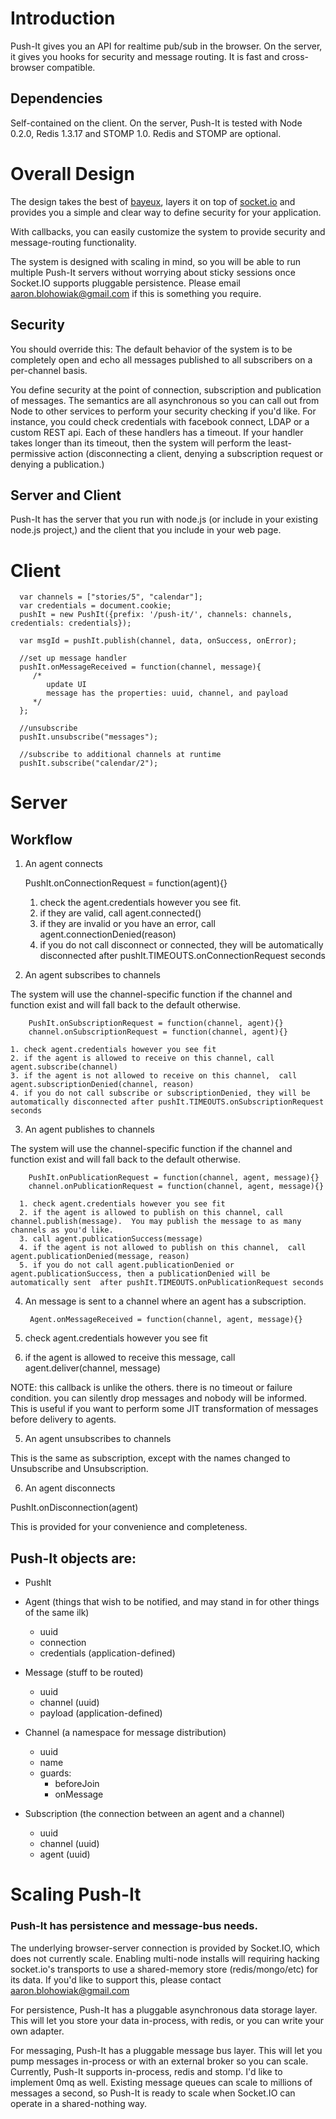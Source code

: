 # Introduction
  
Push-It gives you an API for realtime pub/sub in the browser. On the server, it gives you hooks for security and message routing.  It is fast and cross-browser compatible.

## Dependencies

Self-contained on the client.  On the server, Push-It is tested with Node 0.2.0, Redis 1.3.17 and STOMP 1.0. Redis and STOMP are optional.

# Overall Design
  The design takes the best of [bayeux](http://svn.cometd.com/trunk/bayeux/bayeux.html), layers it on top of [socket.io](http://socket.io/) and provides you a simple and clear way to define security for your application.
  
  With callbacks, you can easily customize the system to provide security and message-routing functionality.
  
  The system is designed with scaling in mind, so you will be able to run multiple Push-It servers without worrying about sticky sessions once Socket.IO supports pluggable persistence.  Please email aaron.blohowiak@gmail.com if this is something you require.
  
## Security
  You should override this: The default behavior of the system is to be completely open and echo all messages published to all subscribers on a per-channel basis.
  
  You define security at the point of connection, subscription and publication of messages.  The semantics are all asynchronous so you can call out from Node to other services to perform your security checking if you'd like.  For instance, you could check credentials with facebook connect, LDAP or a custom REST api. Each of these handlers has a timeout.  If your handler takes longer than its timeout, then the system will perform the least-permissive action (disconnecting a client, denying a subscription request or denying a publication.)

## Server and Client
  Push-It has the server that you run with node.js (or include in your existing node.js project,) and the client that you include in your web page.

# Client
      var channels = ["stories/5", "calendar"];
      var credentials = document.cookie; 
      pushIt = new PushIt({prefix: '/push-it/', channels: channels, credentials: credentials});

      var msgId = pushIt.publish(channel, data, onSuccess, onError);

      //set up message handler
      pushIt.onMessageReceived = function(channel, message){
         /* 
            update UI 
            message has the properties: uuid, channel, and payload
         */
      };

      //unsubscribe
      pushIt.unsubscribe("messages");

      //subscribe to additional channels at runtime
      pushIt.subscribe("calendar/2");
  
# Server 
## Workflow
1. An agent connects

      PushIt.onConnectionRequest = function(agent){}
  
    1. check the agent.credentials however you see fit.
    2. if they are valid, call agent.connected()
    3. if they are invalid or you have an error, call agent.connectionDenied(reason)
    4. if you do not call disconnect or connected, they will be automatically disconnected after pushIt.TIMEOUTS.onConnectionRequest seconds

2. An agent subscribes to channels

  The system will use the channel-specific function if the channel and function exist and will fall back to the default otherwise.
    
        PushIt.onSubscriptionRequest = function(channel, agent){}
        channel.onSubscriptionRequest = function(channel, agent){}

    1. check agent.credentials however you see fit
    2. if the agent is allowed to receive on this channel, call agent.subscribe(channel)
    3. if the agent is not allowed to receive on this channel,  call agent.subscriptionDenied(channel, reason)
    4. if you do not call subscribe or subscriptionDenied, they will be automatically disconnected after pushIt.TIMEOUTS.onSubscriptionRequest seconds
    
3. An agent publishes to channels
  
  The system will use the channel-specific function if the channel and function exist and will fall back to the default otherwise.
    
        PushIt.onPublicationRequest = function(channel, agent, message){}
        channel.onPublicationRequest = function(channel, agent, message){}

      1. check agent.credentials however you see fit
      2. if the agent is allowed to publish on this channel, call channel.publish(message).  You may publish the message to as many channels as you'd like.
      3. call agent.publicationSuccess(message)
      4. if the agent is not allowed to publish on this channel,  call agent.publicationDenied(message, reason)
      5. if you do not call agent.publicationDenied or agent.publicationSuccess, then a publicationDenied will be automatically sent  after pushIt.TIMEOUTS.onPublicationRequest seconds
  
4. An message is sent to a channel where an agent has a subscription.
  
        Agent.onMessageReceived = function(channel, agent, message){}
  
  1. check agent.credentials however you see fit
  2. if the agent is allowed to receive this message, call agent.deliver(channel, message)

  NOTE: this callback is unlike the others.  there is no timeout or failure condition.  you can silently drop messages and nobody will be informed.  This is useful if you want to perform some JIT transformation of messages before delivery to agents.
  
5. An agent unsubscribes to channels

  This is the same as subscription, except with the names changed to Unsubscribe and Unsubscription.
  
6. An agent disconnects

  PushIt.onDisconnection(agent)
  
  This is provided for your convenience and completeness.

## Push-It  objects are:

  * PushIt
    
  * Agent (things that wish to be notified, and may stand in for other things of the same ilk)
    * uuid
    * connection
    * credentials (application-defined)
  * Message (stuff to be routed)
    * uuid
    * channel (uuid)
    * payload (application-defined)
  * Channel (a namespace for message distribution)
    * uuid
    * name
    * guards:
      * beforeJoin
      * onMessage
  * Subscription (the connection between an agent and a channel)
    * uuid
    * channel (uuid)
    * agent (uuid)

# Scaling Push-It

### Push-It has persistence and message-bus needs.  

The underlying browser-server connection is provided by Socket.IO, which does not currently scale. Enabling multi-node installs will requiring hacking socket.io's transports to use a shared-memory store (redis/mongo/etc) for its data.  If you'd like to support this, please contact aaron.blohowiak@gmail.com

For persistence, Push-It has a pluggable asynchronous data storage layer.  This will let you store your data in-process, with redis, or you can write your own adapter.

For messaging, Push-It has a pluggable message bus layer.  This will let you pump messages in-process or with an external broker so you can scale.  Currently, Push-It supports in-process, redis and stomp.  I'd like to implement 0mq as well.  Existing message queues can scale to millions of messages a second, so Push-It is ready to scale when Socket.IO can operate in a shared-nothing way.